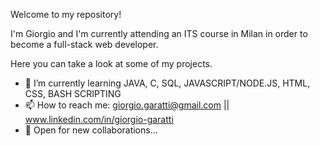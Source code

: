 
Welcome to my repository!

I'm Giorgio and I'm currently attending an ITS course in Milan in order to become a full-stack web developer.

Here you can take a look at some of my projects.

- 🌱 I’m currently learning JAVA, C, SQL, JAVASCRIPT/NODE.JS, HTML, CSS, BASH SCRIPTING
- 📫 How to reach me: giorgio.garatti@gmail.com || www.linkedin.com/in/giorgio-garatti
- 💬 Open for new collaborations...
